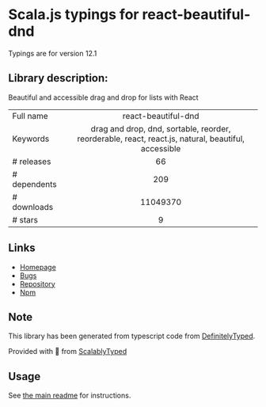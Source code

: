 
# Scala.js typings for react-beautiful-dnd

Typings are for version 12.1

## Library description:
Beautiful and accessible drag and drop for lists with React

|                    |                 |
| ------------------ | :-------------: |
| Full name          | react-beautiful-dnd |
| Keywords           | drag and drop, dnd, sortable, reorder, reorderable, react, react.js, natural, beautiful, accessible |
| # releases         | 66 |
| # dependents       | 209 |
| # downloads        | 11049370 |
| # stars            | 9 |

## Links
- [Homepage](https://github.com/atlassian/react-beautiful-dnd#readme)
- [Bugs](https://github.com/atlassian/react-beautiful-dnd/issues)
- [Repository](https://github.com/atlassian/react-beautiful-dnd)
- [Npm](https://www.npmjs.com/package/react-beautiful-dnd)
    


## Note
This library has been generated from typescript code from [DefinitelyTyped](https://definitelytyped.org).

Provided with :purple_heart: from [ScalablyTyped](https://github.com/oyvindberg/ScalablyTyped)

## Usage
See [the main readme](../../readme.md) for instructions.


